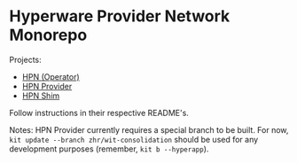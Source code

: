 # Hyperware Provider Network Monorepo

Projects:
- [HPN (Operator)](operator/README.md)
- [HPN Provider](hpn-provider/README.md) 
- [HPN Shim](hpn-shim/README.md)


Follow instructions in their respective README's.


Notes:
HPN Provider currently requires a special branch to be built. For now, `kit update --branch zhr/wit-consolidation` should be used for any development purposes (remember, `kit b --hyperapp`).

